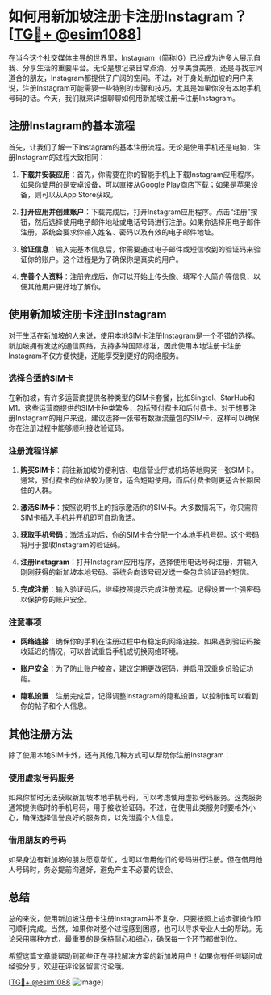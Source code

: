 # 如何用新加坡注册卡注册Instagram？[[TG💪+ @esim1088](https://t.me/s/esim1088)]

在当今这个社交媒体主导的世界里，Instagram（简称IG）已经成为许多人展示自我、分享生活的重要平台。无论是想记录日常点滴、分享美食美景，还是寻找志同道合的朋友，Instagram都提供了广阔的空间。不过，对于身处新加坡的用户来说，注册Instagram可能需要一些特别的步骤和技巧，尤其是如果你没有本地手机号码的话。今天，我们就来详细聊聊如何用新加坡注册卡注册Instagram。

## 注册Instagram的基本流程

首先，让我们了解一下Instagram的基本注册流程。无论是使用手机还是电脑，注册Instagram的过程大致相同：

1. **下载并安装应用**：首先，你需要在你的智能手机上下载Instagram应用程序。如果你使用的是安卓设备，可以直接从Google Play商店下载；如果是苹果设备，则可以从App Store获取。

2. **打开应用并创建账户**：下载完成后，打开Instagram应用程序。点击“注册”按钮，然后选择使用电子邮件地址或电话号码进行注册。如果你选择用电子邮件注册，系统会要求你输入姓名、密码以及有效的电子邮件地址。

3. **验证信息**：输入完基本信息后，你需要通过电子邮件或短信收到的验证码来验证你的账户。这个过程是为了确保你是真实的用户。

4. **完善个人资料**：注册完成后，你可以开始上传头像、填写个人简介等信息，以便其他用户更好地了解你。

## 使用新加坡注册卡注册Instagram

对于生活在新加坡的人来说，使用本地SIM卡注册Instagram是一个不错的选择。新加坡拥有发达的通信网络，支持多种国际标准，因此使用本地注册卡注册Instagram不仅方便快捷，还能享受到更好的网络服务。

### 选择合适的SIM卡

在新加坡，有许多运营商提供各种类型的SIM卡套餐，比如Singtel、StarHub和M1。这些运营商提供的SIM卡种类繁多，包括预付费卡和后付费卡。对于想要注册Instagram的用户来说，建议选择一张带有数据流量包的SIM卡，这样可以确保你在注册过程中能够顺利接收验证码。

### 注册流程详解

1. **购买SIM卡**：前往新加坡的便利店、电信营业厅或机场等地购买一张SIM卡。通常，预付费卡的价格较为便宜，适合短期使用，而后付费卡则更适合长期居住的人群。

2. **激活SIM卡**：按照说明书上的指示激活你的SIM卡。大多数情况下，你只需将SIM卡插入手机并开机即可自动激活。

3. **获取手机号码**：激活成功后，你的SIM卡会分配一个本地手机号码。这个号码将用于接收Instagram的验证码。

4. **注册Instagram**：打开Instagram应用程序，选择使用电话号码注册，并输入刚刚获得的新加坡本地号码。系统会向该号码发送一条包含验证码的短信。

5. **完成注册**：输入验证码后，继续按照提示完成注册流程。记得设置一个强密码以保护你的账户安全。

### 注意事项

- **网络连接**：确保你的手机在注册过程中有稳定的网络连接。如果遇到验证码接收延迟的情况，可以尝试重启手机或切换网络环境。
  
- **账户安全**：为了防止账户被盗，建议定期更改密码，并启用双重身份验证功能。

- **隐私设置**：注册完成后，记得调整Instagram的隐私设置，以控制谁可以看到你的帖子和个人信息。

## 其他注册方法

除了使用本地SIM卡外，还有其他几种方式可以帮助你注册Instagram：

### 使用虚拟号码服务

如果你暂时无法获取新加坡本地手机号码，可以考虑使用虚拟号码服务。这类服务通常提供临时的手机号码，用于接收验证码。不过，在使用此类服务时要格外小心，确保选择信誉良好的服务商，以免泄露个人信息。

### 借用朋友的号码

如果身边有新加坡的朋友愿意帮忙，也可以借用他们的号码进行注册。但在借用他人号码时，务必提前沟通好，避免产生不必要的误会。

## 总结

总的来说，使用新加坡注册卡注册Instagram并不复杂，只要按照上述步骤操作即可顺利完成。当然，如果你对整个过程感到困惑，也可以寻求专业人士的帮助。无论采用哪种方式，最重要的是保持耐心和细心，确保每一个环节都做到位。

希望这篇文章能帮助到那些正在寻找解决方案的新加坡用户！如果你有任何疑问或经验分享，欢迎在评论区留言讨论哦。

[[TG💪+ @esim1088](https://t.me/s/esim1088) ![Image](https://i.postimg.cc/4NQfJmqS/Snipaste-2025-05-13-00-14-12.png)]